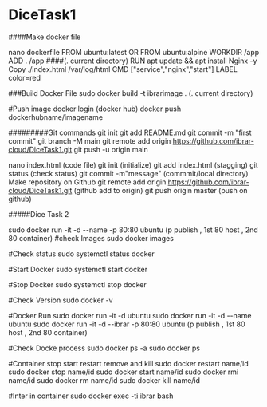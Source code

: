 # DiceTask1

####Make docker file

nano dockerfile
FROM ubuntu:latest OR FROM ubuntu:alpine
WORKDIR /app
ADD . /app ####(. current directory)
RUN apt update && apt install Nginx -y
Copy ./index.html /var/log/html 
CMD ["service","nginx","start"]
LABEL color=red

###Build Docker File
sudo docker build -t ibrarimage . (. current directory)


#Push image
docker login (docker hub)
docker push dockerhubname/imagename

#########Git commands
git init
git add README.md
git commit -m "first commit"
git branch -M main
git remote add origin https://github.com/ibrar-cloud/DiceTask1.git
git push -u origin main

nano index.html (code file)
git init (initialize)
git add index.html  (stagging)
git status (check status)
git commit -m"message" (commmit/local directory)
Make repository on Github
git remote add origin https://github.com/ibrar-cloud/DiceTask1.git (github add to origin)
git push origin master  (push on github)

#####Dice Task 2

sudo docker run -it -d --name -p 80:80 ubuntu (p publish , 1st 80 host , 2nd 80 container)
#check Images
sudo docker images

#Check status
sudo systemctl status docker

#Start Docker
sudo systemctl start docker

#Stop Docker
sudo systemctl stop docker

#Check Version
sudo docker -v

#Docker Run
sudo docker run -it -d ubuntu
sudo docker run -it -d --name ubuntu
sudo docker run -it -d --ibrar -p 80:80 ubuntu (p publish , 1st 80 host , 2nd 80 container)


#Check Docke process
sudo docker ps -a
sudo docker ps 

#Container stop start restart remove and kill
sudo docker restart name/id
sudo docker stop name/id
sudo docker start name/id
sudo docker rmi name/id
sudo docker rm name/id
sudo docker kill name/id


#Inter in container
sudo docker exec -ti ibrar bash
